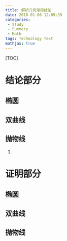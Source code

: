 ```yaml
---
title: 解析几何常用结论
date: 2018-01-06 12:09:39
categories: 
 - Study
 - Summery
 - Math
tags: Technology Text
mathjax: true
---
```

[TOC]

# 结论部分
## 椭圆
## 双曲线
## 抛物线
1.

# 证明部分
## 椭圆
## 双曲线
## 抛物线

